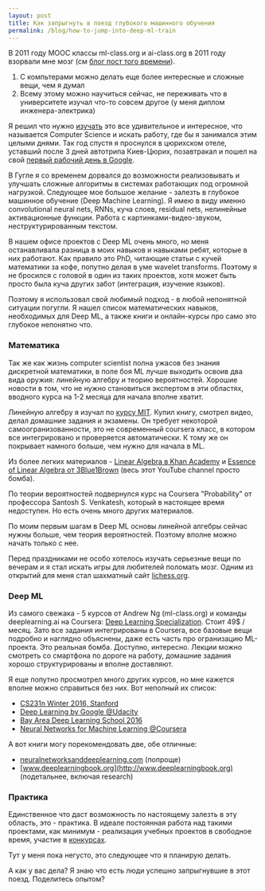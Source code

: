 ```yaml
---
layout: post
title: Как запрыгнуть в поезд глубокого машинного обучения
permalink: /blog/how-to-jump-into-deep-ml-train
---
```


В 2011 году MOOC классы ml-class.org и ai-class.org в 2011 году взорвали мне мозг (см [блог пост того времени](https://vorushin.github.io/blog/69-on-stanford-online-classes)).

1. С компьтерами можно делать еще более интересные и сложные вещи, чем я думал
2. Всему этому можно научиться сейчас, не переживать что в университете изучал что-то совсем другое (у меня диплом инженера-электрика)

Я решил что нужно [изучать](https://vorushin.github.io/blog/73-new-horizons) это все удивительное и интересное, что называется Computer Science и искать работу, где бы я занимался этим целыми днями. Так год спустя я проснулся в цюрихском отеле, уставший после 3 дней автотрипа Киев-Цюрих, позавтракал и пошел на свой [первый рабочий день в Google](https://vorushin.github.io/blog/78-i-work-at-google-zurich).

В Гугле я со временем дорвался до возможности реализовывать и улучшать сложные алгоритмы в системах работающих под огромной нагрузкой. Следующее мое большое желание - залезть в глубокое машинное обучение (Deep Machine Learning). Я имею в виду именно convolutional neural nets, RNNs, куча слоев, residual nets, нелинейные активационные функции. Работа с картинками-видео-звуком, неструктурированным текстом.

В нашем офисе проектов с Deep ML очень много, но меня останавливала разница в моих навыков и навыками ребят, которые в них работают. Как правило это PhD, читающие статьи с кучей математики за кофе, попутно делая в уме wavelet transforms. Поэтому я не бросился с головой в один из таких проектов, хотя может быть просто была куча других забот (интеграция, изучение языков).

Поэтому я использовал свой любимый подход - в любой непонятной ситуации погугли. Я нашел список математических навыков, необходимых для Deep ML, а также книги и онлайн-курсы про само это глубокое непонятно что.
<!--more-->

### Математика

Так же как жизнь computer scientist полна ужасов без знания дискретной математики, в поле боя ML лучше выходить освоив два вида оружия: линейную алгебру и теорию вероятностей. Хорошие новости в том, что не нужно становиться экспертом в эти областях, вводного курса на 1-2 месяца для начала вполне хватит.

Линейную алгебру я изучал по [курсу MIT](https://ocw.mit.edu/courses/mathematics/18-06-linear-algebra-spring-2010/). Купил книгу, смотрел видео, делал домашние задания и экзамены. Он требует некоторой самоогранизованности, это не современный coursera класс, в котором все интегрировано и проверяется автоматически. К тому же он покрывает намного больше, чем нужно для начала в ML.

Из более легких материалов - [Linear Algebra в Khan Academy](https://www.khanacademy.org/math/linear-algebra) и [Essence of Linear Algebra от 3Blue1Brown](https://www.youtube.com/watch?v=kjBOesZCoqc&list=PLZHQObOWTQDPD3MizzM2xVFitgF8hE_ab) (весь этот YouTube channel просто бомба).

По теории вероятностей подвернулся курс на Coursera "Probability" от профессора Santosh S. Venkatesh, который в настоящее время недоступен. Но есть очень много других материалов.

По моим первым шагам в Deep ML основы линейной алгебры сейчас нужны больше, чем теория вероятностей. Поэтому вполне можно начать только с нее.

Перед праздниками не особо хотелось изучать серьезные вещи по вечерам и я стал искать игры для любителей поломать мозг. Одним из открытий для меня стал шахматный сайт [lichess.org](https://lichess.org).

### Deep ML

Из самого свежака - 5 курсов от Andrew Ng (ml-class.org) и команды deeplearning.ai на Coursera: [Deep Learning Specialization](https://www.coursera.org/specializations/deep-learning). Стоит 49$ / месяц. Зато все задания интегрированы в Coursera, все базовые вещи подробно и наглядно объяснены, даже есть часть про огранизацию ML-проекта. Это реальная бомба. Доступно, интересно. Лекции можно смотреть со смартфона по дороге на работу, домашние задания хорошо структурированы и вполне доставляют.

Я еще попутно просмотрел много других курсов, но мне кажется вполне можно справиться без них. Вот неполный их список:

* [CS231n Winter 2016, Stanford](https://www.youtube.com/watch?v=g-PvXUjD6qg&list=PLlJy-eBtNFt6EuMxFYRiNRS07MCWN5UIA)
* [Deep Learning by Google @Udacity](https://www.udacity.com/course/deep-learning--ud730)
* [Bay Area Deep Learning School 2016](https://www.youtube.com/playlist?list=PLrE1razUE9q151v_k-HnidYbPV45T8JCv)
* [Neural Networks for Machine Learning @Coursera](https://www.coursera.org/learn/neural-networks)

А вот книги могу порекомендовать две, обе отличные:

* [neuralnetworksanddeeplearning.com](http://neuralnetworksanddeeplearning.com) (попроще)
* [www.deeplearningbook.org](http://www.deeplearningbook.org) (подетальнее, включая research)

### Практика

Единственное что даст возможность по настоящему залезть в эту область, это - практика. В идеале постоянная работа над такими проектами, как минимум - реализация учебных проектов в свободное время, участие в [конкурсах](https://www.kaggle.com/).

Тут у меня пока негусто, это следующее что я планирую делать.

А как у вас дела? Я знаю что есть люди успешно запрыгнувшие в этот поезд. Поделитесь опытом?
